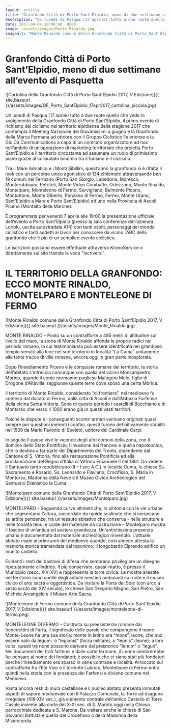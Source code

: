 ```yaml
---
layout: article
title: "Granfondo Città di Porto Sant’Elpidio, meno di due settimane all’evento di Pasquetta"
description: "Un lunedì di Pasqua (17 aprile) tutto a due ruote quello che vede lo svolgimento della Granfondo Città di Porto Sant’Elpidio, il primo evento di richiamo del ciclismo nel territorio elpidiense della stagione 2017 che contempla il Meeting Nazionale dei Giovanissimi a giugno e la Granfondo della Marca Fermana ad ottobre con il Gruppo Ciclistico Faleriense e la Gio.Ca Communications a capo di un comitato organizzatore ad hoc nell’ambito di un’operazione di marketing territoriale che proietta Porto Sant’Elpidio e il territorio circostante ad assumere un ruolo di primissimo piano grazie al collaudato binomio tra il turismo e il ciclismo."
date: 2017-04-04 10:00:00 -0600
image: /assets/images/Monte_Rinaldo.jpg
imagealt: "Monte Rinaldo comune della Granfondo Città di Porto Sant'Elpidio 2017, V Edizione"
---
```


# Granfondo Città di Porto Sant’Elpidio, meno di due settimane all’evento di Pasquetta

![Cartolina della Granfondo Città di Porto Sant'Elpidio 2017, V Edizione]({{ site.baseurl }}/assets/images/GF_Porto_SantElpidio_17apr2017_cartolina_piccola.jpg)

Un lunedì di Pasqua (17 aprile) tutto a due ruote quello che vede lo svolgimento della Granfondo Città di Porto Sant’Elpidio, il primo evento di richiamo del ciclismo nel territorio elpidiense della stagione 2017 che contempla il Meeting Nazionale dei Giovanissimi a giugno e la Granfondo della Marca Fermana ad ottobre con il Gruppo Ciclistico Faleriense e la Gio.Ca Communications a capo di un comitato organizzatore ad hoc nell’ambito di un’operazione di marketing territoriale che proietta Porto Sant’Elpidio e il territorio circostante ad assumere un ruolo di primissimo piano grazie al collaudato binomio tra il turismo e il ciclismo.

Tra il Mare Adriatico e i Monti Sibillini, quest’anno la granfondo si è rifatta il look con un percorso unico agonistico di 134 chilometri attraversando ben 19 comuni nel Fermano (Porto San Giorgio, Lapedona, Moresco, Monterubbiano, Petritoli, Monte Vidon Combatte, Ortezzano, Monte Rinaldo, Montelparo, Monteleone di Fermo, Servigliano, Belmonte Piceno, Montottone, Monte Giberto, Ponzano di Fermo, Fermo, Monte Urano, Sant’Elpidio a Mare e Porto Sant’Elpidio) ed uno nella Provincia di Ascoli Piceno (Montalto delle Marche).

È programmata per venerdì 7 aprile alle 19:00 la presentazione ufficiale dell’evento a Porto Sant’Elpidio (presso la sala conferenze dell’azienda Loriblu, uscita autostradale A14) con tanti ospiti, personaggi del mondo ciclistico e tanti addetti ai lavori per conoscere da vicino l’ABC della granfondo che è più di un semplice evento ciclistico.

Le iscrizioni possono essere effettuate attraverso KronoService o direttamente sul sito tramite la voce "Iscriversi".

# IL TERRITORIO DELLA GRANFONDO: ECCO MONTE RINALDO, MONTELPARO E MONTELEONE DI FERMO

![Monte Rinaldo comune della Granfondo Città di Porto Sant'Elpidio 2017, V Edizione]({{ site.baseurl }}/assets/images/Monte_Rinaldo.jpg)

MONTE RINALDO – Posto su un contrafforte a 485 metri di altitudine sul livello del mare, la storia di Monte Rinaldo affonda le proprie radici nel periodo romano, la cui testimonianza può essere identificata nel grandioso tempio venuto alla luce nel suo territorio in località “La Cuma” unitamente alle tante tracce di ville romane, ancora oggi in gran parte inesplorate.

Dopo l’insediamento Piceno e le conquiste romane del territorio, la storia dell’abitato s’intreccia comunque con quella del vicino Monsampietro Morico, quando il conte normanno pugliese Malugero Melo, figlio di Drogone d’Altavilla, raggiunse queste terre dove sposò una certa Mòrica.

Il territorio di Monte Rinaldo, considerato “di frontiera”, nel medioevo fu conteso dal ducato di Fermo, dalla città di Ascoli e dall’Abbazia Farfense della vicina Santa Vittoria. Sono di questo periodo i castelli di Bucchiano e di Montorso che verso il 1000 erano già in questi vasti territori.

Poiché le dispute e i conseguenti scontri armati venivano originati quasi sempre per questioni inerenti i confini, questi furono definitivamente stabiliti nel 1539 da Mario Favonio di Spoleto, uditore del Cardinale Carpi.

In seguito il paese vive le vicende degli altri comuni della zona, con il dominio dello Stato Pontificio, l’invasione dei francesi e quella napoleonica, che lo destina a far parte del Dipartimento del Tronto, dipendente dal Cantone di S. Vittoria, fino alla restaurazione Pontificia ed alla proclamazione del Regno d’Italia di Vittorio Emanuele II nel 1861. Da vedere il Santuario tardo repubblicano (II – I sec A.C.) in località Cuma, le chiese Ss. Sacramento e Rosario, Ss. Leonardo e Flaviano, Crocifisso, S. Maria in Montorso, Madonna della Neve e il Museo Civico Archeologico del Santuario Ellenistico la Cuma.

![Montelparo comune della Granfondo Città di Porto Sant'Elpidio 2017, V Edizione]({{ site.baseurl }}/assets/images/Montelparo.jpg)

MONTELPARO - Seguendo curve altimetriche, in sintonia con le vie urbane che segmentano l'altura, raccordate da rapide scalinate che si inerpicano su ardite pendenze, tra un tessuto abitativo che conserva - nelle strutture e nelle tonalità tenui e calde del materiale da costruzione – Montelparo mostra il fascino di un’antica ed austera grandezza. Un'antichissima presenza umana è documentata dal materiale archeologico rinvenuto. L'attuale abitato risale ai primi anni del medioevo quando, così almeno attesta la memoria storica tramandata dal toponimo, il longobardo Elprando edificò un munito castello.

Evidenti i resti dei bastioni di difesa che sembrano privilegiare un disegno ripetutamente cilindrico. Il più conservato, quasi intatto, è presso il Municipio (secc. XIV-XV) e rappresenta la torre civica. Le mostre allestite nel territorio sono quelle degli antichi mestieri ambulanti su ruote e il museo civico di arte sacra e oggettistica. Da visitare la Porta del Sole (con arco a sesto acuto del XIV secolo), le chiese San Gregorio Magno, San Pietro, San Michele Arcangelo e il Museo Arte Sacra.

![Monteleone di Fermo comune della Granfondo Città di Porto Sant'Elpidio 2017, V Edizione]({{ site.baseurl }}/assets/images/monteleone-di-fermo.png)

MONTELEONE DI FERMO - Costruita su preesistenze romane dai benedettini di Farfa, il significato delle parole che compongono il nome Monte-Leone ha una sua storia: monte in latino era “mons”; leone, che può essere nato da legumi, o “legionis” (forza militare), o “leonis” (leone); a loro volta, questi tre nomi possono derivare dal preistorico “lehum” o “legun”. Nei documenti dei frati farfensi e dalle carte fermane, il Leone sembrerebbe far pensare al nome dei fondatori; è possibile che ci siano stati più fondatori perché l'insediamento era sparso in varie contrade e località. Arroccato sul contrafforte fra l’Ete Vivo e il torrente Lubrico, Monteleone di Fermo entra quindi nella storia con la presenza dei Farfensi e diviene comune nel Medioevo.

Vanta ancora resti di mura castellane e il nucleo abitato presenta immutati aspetti di sapore medioevale con Il Palazzo Comunale, la Torre ad esagono irregolare (XIII-XIV sec.), già elemento centrale dell’antico Castello di Torre Casole insieme alla corte del X-XI sec. di S. Maroto oggi nella Chiesa parrocchiale dedicata a S. Marone. Da visitare anche le chiese di San Giovanni Battista e quella del Crocefisso o della Madonna della Misericordia.